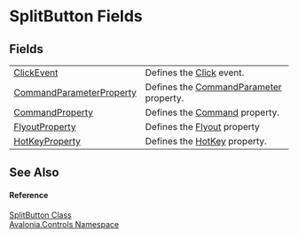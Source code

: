 # SplitButton Fields




## Fields
<table>
<tr>
<td><a href="F_Avalonia_Controls_SplitButton_ClickEvent">ClickEvent</a></td>
<td>Defines the <a href="E_Avalonia_Controls_SplitButton_Click">Click</a> event.</td>
</tr>
<tr>
<td><a href="F_Avalonia_Controls_SplitButton_CommandParameterProperty">CommandParameterProperty</a></td>
<td>Defines the <a href="P_Avalonia_Controls_SplitButton_CommandParameter">CommandParameter</a> property.</td>
</tr>
<tr>
<td><a href="F_Avalonia_Controls_SplitButton_CommandProperty">CommandProperty</a></td>
<td>Defines the <a href="P_Avalonia_Controls_SplitButton_Command">Command</a> property.</td>
</tr>
<tr>
<td><a href="F_Avalonia_Controls_SplitButton_FlyoutProperty">FlyoutProperty</a></td>
<td>Defines the <a href="P_Avalonia_Controls_SplitButton_Flyout">Flyout</a> property</td>
</tr>
<tr>
<td><a href="F_Avalonia_Controls_SplitButton_HotKeyProperty">HotKeyProperty</a></td>
<td>Defines the <a href="P_Avalonia_Controls_SplitButton_HotKey">HotKey</a> property.</td>
</tr>
</table>

## See Also


#### Reference
<a href="T_Avalonia_Controls_SplitButton">SplitButton Class</a>  
<a href="N_Avalonia_Controls">Avalonia.Controls Namespace</a>  
